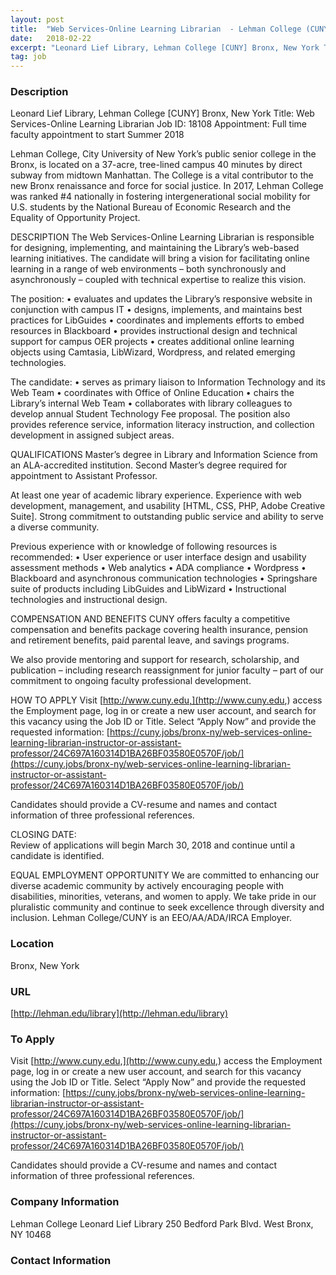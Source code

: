 ```yaml
---
layout: post
title:  "Web Services-Online Learning Librarian  - Lehman College (CUNY)"
date:   2018-02-22
excerpt: "Leonard Lief Library, Lehman College [CUNY] Bronx, New York Title: Web Services-Online Learning Librarian Job ID: 18108 Appointment: Full time faculty appointment to start Summer 2018 Lehman College, City University of New York’s public senior college in the Bronx, is located on a 37-acre, tree-lined campus 40 minutes by direct..."
tag: job
---
```


### Description   

Leonard Lief Library, Lehman College [CUNY]
Bronx, New York
Title:               Web Services-Online Learning Librarian 
Job ID:            18108
Appointment:  Full time faculty appointment to start Summer 2018

Lehman College, City University of New York’s public senior college in the Bronx, is located on a 37-acre, tree-lined campus 40 minutes by direct subway from midtown Manhattan.  The College is a vital contributor to the new Bronx renaissance and force for social justice.  In 2017, Lehman College was ranked #4 nationally in fostering intergenerational social mobility for U.S. students by the National Bureau of Economic Research and the Equality of Opportunity Project.

DESCRIPTION
The Web Services-Online Learning Librarian is responsible for designing, implementing, and maintaining the Library’s web-based learning initiatives.  The candidate will bring a vision for facilitating online learning in a range of web environments – both synchronously and asynchronously – coupled with technical expertise to realize this vision.

The position:
•	evaluates and updates the Library’s responsive website in conjunction with 
        campus IT
•	designs, implements, and maintains best practices for LibGuides
•	coordinates and implements efforts to embed resources in Blackboard
•	provides instructional design and technical support for campus OER 
        projects
•	creates additional online learning objects using Camtasia, LibWizard, 
        Wordpress, and related emerging technologies.

The candidate:
•	serves as primary liaison to Information Technology and its Web Team
•	coordinates with Office of Online Education
•	chairs the Library’s internal Web Team
•	collaborates with library colleagues to develop annual Student Technology 
        Fee proposal.
The position also provides reference service, information literacy instruction, and collection development in assigned subject areas.


QUALIFICATIONS 
Master’s degree in Library and Information Science from an ALA-accredited institution.  Second Master’s degree required for appointment to Assistant Professor.

At least one year of academic library experience.  Experience with web development, management, and usability [HTML, CSS, PHP, Adobe Creative Suite].  Strong commitment to outstanding public service and ability to serve a diverse community.

Previous experience with or knowledge of following resources is recommended:
•	User experience or user interface design and usability assessment methods
•	Web analytics
•	ADA compliance
•	Wordpress
•	Blackboard and asynchronous communication technologies
•	Springshare suite of products including LibGuides and LibWizard
•	Instructional technologies and instructional design.

COMPENSATION AND BENEFITS
CUNY offers faculty a competitive compensation and benefits package covering health insurance, pension and retirement benefits, paid parental leave, and savings programs.  

We also provide mentoring and support for research, scholarship, and publication – including research reassignment for junior faculty – part of our commitment to ongoing faculty professional development. 

HOW TO APPLY 
Visit [http://www.cuny.edu,](http://www.cuny.edu,) access the Employment page, log in or create a new user account, and search for this vacancy using the Job ID or Title.  Select “Apply Now” and provide the requested information:
[https://cuny.jobs/bronx-ny/web-services-online-learning-librarian-instructor-or-assistant-professor/24C697A160314D1BA26BF03580E0570F/job/](https://cuny.jobs/bronx-ny/web-services-online-learning-librarian-instructor-or-assistant-professor/24C697A160314D1BA26BF03580E0570F/job/)

Candidates should provide a CV-resume and names and contact information of three professional references.

CLOSING DATE: 	
Review of applications will begin March 30, 2018 and continue until a candidate is identified.

EQUAL EMPLOYMENT OPPORTUNITY 
We are committed to enhancing our diverse academic community by actively encouraging people with disabilities, minorities, veterans, and women to apply.  We take pride in our pluralistic community and continue to seek excellence through diversity and inclusion.  Lehman College/CUNY is an EEO/AA/ADA/IRCA Employer.









### Location   

Bronx, New York


### URL   

[http://lehman.edu/library](http://lehman.edu/library)

### To Apply   

Visit [http://www.cuny.edu,](http://www.cuny.edu,) access the Employment page, log in or create a new user account, and search for this vacancy using the Job ID or Title.  Select “Apply Now” and provide the requested information:
[https://cuny.jobs/bronx-ny/web-services-online-learning-librarian-instructor-or-assistant-professor/24C697A160314D1BA26BF03580E0570F/job/](https://cuny.jobs/bronx-ny/web-services-online-learning-librarian-instructor-or-assistant-professor/24C697A160314D1BA26BF03580E0570F/job/)

Candidates should provide a CV-resume and names and contact information of three professional references.


### Company Information   

Lehman College
Leonard Lief Library
250 Bedford Park Blvd. West
Bronx, NY 10468


### Contact Information   




